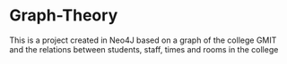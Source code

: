 # Graph-Theory
This is a project created in Neo4J based on a graph of the college GMIT and the relations between students, staff, times and rooms in the college
